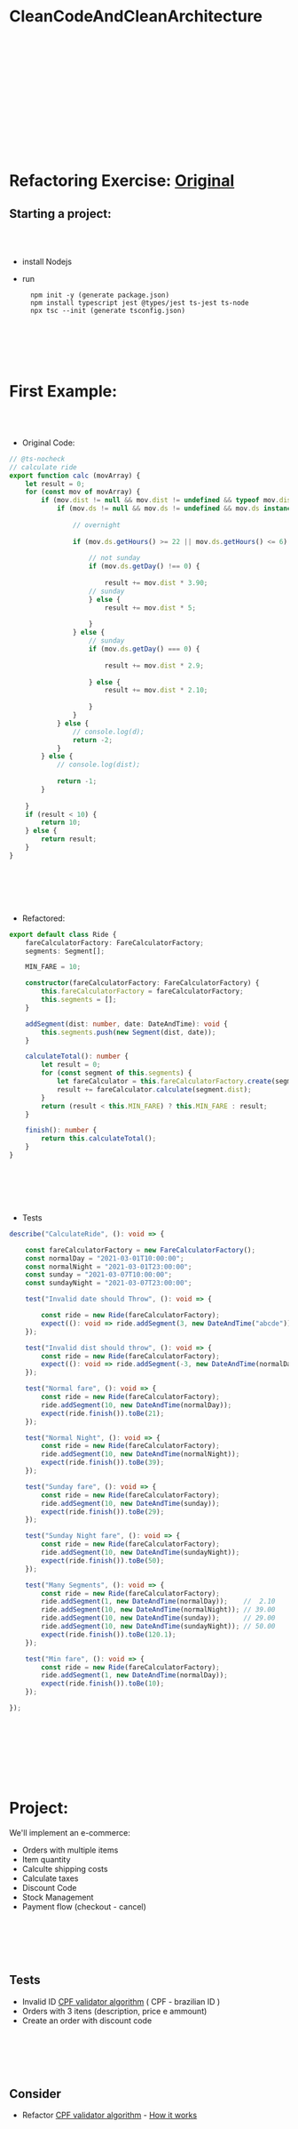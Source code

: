 # CleanCodeAndCleanArchitecture

<br/><br/>
<br/><br/>
<br/><br/>
<br/><br/>
<br/><br/>
<br/><br/>

# Refactoring Exercise: [Original](https://github.com/rodrigobranas/cccat6_refactoring/blob/master/src/example1/before/calc.ts)

## Starting a project:

<br/><br/>

- install Nodejs

- run

        npm init -y (generate package.json)
        npm install typescript jest @types/jest ts-jest ts-node
        npx tsc --init (generate tsconfig.json)

<br/><br/>
<br/><br/>

# First Example:

<br/><br/>

- Original Code:
```typescript
// @ts-nocheck
// calculate ride
export function calc (movArray) {
    let result = 0;
    for (const mov of movArray) {
        if (mov.dist != null && mov.dist != undefined && typeof mov.dist === "number" && mov.dist > 0) {
            if (mov.ds != null && mov.ds != undefined && mov.ds instanceof Date && mov.ds.toString() !== "Invalid Date") {
    
                // overnight
            
                if (mov.ds.getHours() >= 22 || mov.ds.getHours() <= 6) {
            
                    // not sunday
                    if (mov.ds.getDay() !== 0) {
                        
                        result += mov.dist * 3.90;
                    // sunday
                    } else {
                        result += mov.dist * 5;
    
                    }
                } else {
                    // sunday
                    if (mov.ds.getDay() === 0) {
            
                        result += mov.dist * 2.9;
            
                    } else {
                        result += mov.dist * 2.10;
            
                    }
                }
            } else {
                // console.log(d);
                return -2;
            }
        } else {
            // console.log(dist);
    
            return -1;
        }
        
    }
    if (result < 10) {
        return 10;
    } else {
        return result;
    }
}
```
<br/><br/>
<br/><br/>

- Refactored:

```typescript
export default class Ride {
    fareCalculatorFactory: FareCalculatorFactory;
    segments: Segment[];

    MIN_FARE = 10;

    constructor(fareCalculatorFactory: FareCalculatorFactory) {
        this.fareCalculatorFactory = fareCalculatorFactory;
        this.segments = [];
    }

    addSegment(dist: number, date: DateAndTime): void {
        this.segments.push(new Segment(dist, date));
    }

    calculateTotal(): number {
        let result = 0;
        for (const segment of this.segments) {
            let fareCalculator = this.fareCalculatorFactory.create(segment.date);
            result += fareCalculator.calculate(segment.dist);
        }
        return (result < this.MIN_FARE) ? this.MIN_FARE : result;
    }

    finish(): number {
        return this.calculateTotal();
    }
}
```

<br/><br/>
<br/><br/>


- Tests

```typescript
describe("CalculateRide", (): void => {

    const fareCalculatorFactory = new FareCalculatorFactory();
    const normalDay = "2021-03-01T10:00:00";
    const normalNight = "2021-03-01T23:00:00";
    const sunday = "2021-03-07T10:00:00";
    const sundayNight = "2021-03-07T23:00:00";

    test("Invalid date should Throw", (): void => {

        const ride = new Ride(fareCalculatorFactory);
        expect((): void => ride.addSegment(3, new DateAndTime("abcde"))).toThrow(new Error("Invalid Date"));
    });

    test("Invalid dist should throw", (): void => {
        const ride = new Ride(fareCalculatorFactory);
        expect((): void => ride.addSegment(-3, new DateAndTime(normalDay))).toThrow(new Error("Invalid Distance"));
    });

    test("Normal fare", (): void => {
        const ride = new Ride(fareCalculatorFactory);
        ride.addSegment(10, new DateAndTime(normalDay));
        expect(ride.finish()).toBe(21);
    });

    test("Normal Night", (): void => {
        const ride = new Ride(fareCalculatorFactory);
        ride.addSegment(10, new DateAndTime(normalNight));
        expect(ride.finish()).toBe(39);
    });

    test("Sunday fare", (): void => {
        const ride = new Ride(fareCalculatorFactory);
        ride.addSegment(10, new DateAndTime(sunday));
        expect(ride.finish()).toBe(29);
    });

    test("Sunday Night fare", (): void => {
        const ride = new Ride(fareCalculatorFactory);
        ride.addSegment(10, new DateAndTime(sundayNight));
        expect(ride.finish()).toBe(50);
    });

    test("Many Segments", (): void => {
        const ride = new Ride(fareCalculatorFactory);
        ride.addSegment(1, new DateAndTime(normalDay));    //  2.10
        ride.addSegment(10, new DateAndTime(normalNight)); // 39.00
        ride.addSegment(10, new DateAndTime(sunday));      // 29.00
        ride.addSegment(10, new DateAndTime(sundayNight)); // 50.00
        expect(ride.finish()).toBe(120.1);
    });

    test("Min fare", (): void => {
        const ride = new Ride(fareCalculatorFactory);
        ride.addSegment(1, new DateAndTime(normalDay));
        expect(ride.finish()).toBe(10);
    });

});
```
<br/><br/>
<br/><br/>
<br/><br/>


# Project:

We'll implement an e-commerce:
- Orders with multiple items
- Item quantity
- Calculte shipping costs
- Calculate taxes
- Discount Code
- Stock Management
- Payment flow (checkout - cancel)

<br/><br/>
<br/><br/>


## Tests

  - Invalid ID [CPF validator algorithm](https://www.macoratti.net/alg_cpf.htm) ( CPF - brazilian ID )
  - Orders with 3 itens (description, price e ammount)
  -  Create an order with discount code

<br/><br/>
<br/><br/>


## Consider

- Refactor [CPF validator algorithm](https://github.com/rodrigobranas/cccat6_refactoring/blob/master/src/example2/cpf.js) - [How it works](https://www.macoratti.net/alg_cpf.htm)

<br/><br/>
<br/><br/>

